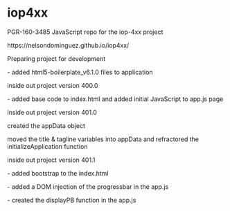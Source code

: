 # iop4xx
PGR-160-3485 JavaScript repo for the iop-4xx project

<p>https://nelsondominguez.github.io/iop4xx/</p>

<p>Preparing project for development</p>

<p>- added html5-boilerplate_v6.1.0 files to application</p>

<p>inside out project version 400.0</p>

<p>- added base code to index.html and added initial JavaScript to app.js page</p>

<p>inside out project version 401.0</p>

<p>created the appData object</p>

<p>moved the title & tagline variables into appData and refractored the initializeApplication function</p>

<p>inside out project version 401.1</p>

<p> - added bootstrap to the index.html</p>
<p> - added a DOM injection of the progressbar in the app.js</p>
<p> - created the displayPB function in the app.js</p>

